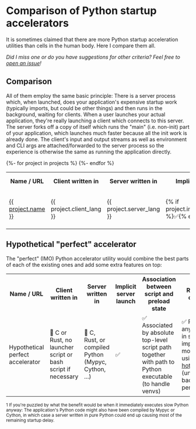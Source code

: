 # Comparison of Python startup accelerators

It is sometimes claimed that there are more Python startup acceleration
utilities than cells in the human body.
Here I compare them all.

*Did I miss one or do you have suggestions for other criteria? Feel free to
[open an issue](https://github.com/smheidrich/comparison-of-python-startup-accelerators/issues/new)!*


## Comparison

All of them employ the same basic principle: There is a server process which,
when launched, does your application's expensive startup work (typically
imports, but could be other things) and then runs in the background, waiting
for clients. When a user launches your actual application, they're really
launching a client which connects to this server. The server forks off a copy
of itself which runs the "main" (i.e. non-init) part of your application, which
launches much faster because all the init work is already done. The client's
input and output streams as well as environment and CLI args are
attached/forwarded to the server process so the experience is otherwise the
same as running the application directly.

<table>
  <tr>
    <th>Name / URL</th>
    <th>Client written in</th>
    <th>Server written in</th>
    <th>Implicit server launch</th>
    <th>Association between script and preload state</th>
    <th>Reload on changes</th>
    <th>Packaging integration / entrypoints</th>
  </tr>
  {%- for project in projects %}
  <tr>
    <td>
      <a href="{{ project.pypi_url }}">
        {{ project.name }}
      </a>
    </td>
    <td>
      {{ project.client_lang }}
    </td>
    <td>
      {{ project.server_lang }}
    </td>
    <td>
      {% if project.implicit_server_launch %}✅{% else %}❌{% endif %}
    </td>
    <td>
      {% if project.association %}✅{% else %}❌{% endif %} {{ project.association_details }}
    </td>
    <td>
      {% if project.reload_on_changes %}✅{% else %}❌{% endif %} {{ project.reload_on_changes_details }}
    </td>
    <td>
      {% if project.packaging_integration %}✅{% else %}❌{% endif %}
    </td>
  </tr>
  {%- endfor %}
</table>

## Hypothetical "perfect" accelerator

The "perfect" (IMO) Python accelerator utility would combine the best parts of
each of the existing ones and add some extra features on top:

<table>
  <tr>
    <th>Name / URL</th>
    <th>Client written in</th>
    <th>Server written in</th>
    <th>Implicit server launch</th>
    <th>Association between script and preload state</th>
    <th>Reload on changes</th>
    <th>Packaging integration / entrypoints</th>
  </tr>
  <tr>
    <td>
      Hypothetical perfect accelerator
    </td>
    <td>
      🏃 C or Rust, no launcher script or bash script if necessary
    </td>
    <td>
      🏃 C, Rust, or compiled Python (Mypyc, Cython, ...)
    </td>
    <td>
      ✅
    </td>
    <td>
      ✅ Associated by absolute top-level script path together with path to
      Python executable (to handle venvs)
    </td>
    <td>
      ✅ Reload on any change in script or imported modules (e.g. using
      <a href="https://pypi.org/project/py-hot-reload/">py-hot-reload</a>)
      (unless too bad for performance)
    </td>
    <td>
      ✅ (But again, no slow launcher script so probably no standard
      entrypoints)
    </td>
  </tr>
</table>

<sup>1 If you're puzzled by what the benefit would be when it immediately
executes slow Python anyway: The application's Python code might also have been
compiled by Mypyc or Cython, in which case a server written in pure Python
could end up causing most of the remaining startup delay.</sup>
